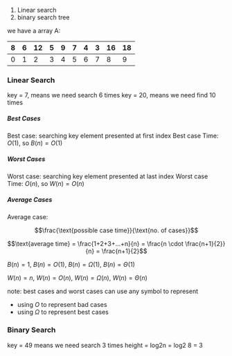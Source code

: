 1. Linear search 
2. binary search tree

we have a array A:

| 8   | 6   | 12  | 5   | 9   | 7   | 4   | 3   | 16  | 18  |
| --- | --- | --- | --- | --- | --- | --- | --- | --- | --- |
| 0   | 1   | 2   | 3   | 4   | 5   | 6   | 7   | 8   | 9   |

### Linear Search
key = 7, means we need search 6 times
key = 20, means we need find 10 times

##### Best Cases
Best case: searching key element presented at first index
Best case Time: $O(1)$, so $B(n) = O(1)$

##### Worst Cases
Worst case: searching key element presented at last index
Worst case Time: $O(n)$, so $W(n) = O(n)$

##### Average Cases
Average case:

$$\frac{\text{possible case time}}{\text{no. of cases}}$$

$$\text{average time} = \frac{1+2+3+...+n}{n} = \frac{n \cdot \frac{n+1}{2}}{n} = \frac{n+1}{2}$$

$B(n) = 1$, $B(n) = O(1)$, $B(n) = \Omega(1)$, $B(n) = \Theta(1)$ 

$W(n) = n$, $W(n) = O(n)$, $W(n) = \Omega(n)$, $W(n) = \Theta(n)$ 

note: best cases and worst cases can use any symbol to represent
- using $O$ to represent bad cases
- using $\Omega$ to represent best cases


### Binary Search


key = 49 means we need search 3 times
height = log2n = log2 8 = 3
